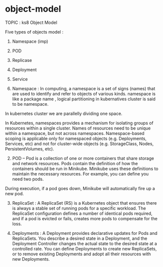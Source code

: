 # object-model

TOPIC : ks8 Object Model

Five types of objects model :
1. Namespace (imp)
2. POD
3. Replicase
4. Deployment
5. Service

1. Namespace : In computing, a namespace is a set of signs (names) that are used to identify and refer to objects of various kinds.
namespace is like a package name , logical partitioning in kubernatives cluster is said to be namespace.

In kubernetes cluster we are parallelly dividing one space.

In Kubernetes, namespaces provides a mechanism for isolating groups of resources within a single cluster. Names of resources need to be unique within a namespace, but not across namespaces. Namespace-based scoping is applicable only for namespaced objects (e.g. Deployments, Services, etc) and not for cluster-wide objects (e.g. StorageClass, Nodes, PersistentVolumes, etc).

2. POD – Pod is a collection of one or more containers that share storage and network resources. Pods contain the definition of how the containers should be run in Minikube. Minikube uses these definitions to maintain the necessary resources. For example, you can define you need two pods.

During execution, if a pod goes down, Minikube will automatically fire up a new pod.

3. ReplicaSet : A ReplicaSet (RS) is a Kubernetes object that ensures there is always a stable set of running pods for a specific workload. The ReplicaSet configuration defines a number of identical pods required, and if a pod is evicted or fails, creates more pods to compensate for the loss.

4. Deployments : A Deployment provides declarative updates for Pods and ReplicaSets.
You describe a desired state in a Deployment, and the Deployment Controller changes the actual state to the desired state at a controlled rate. You can define Deployments to create new ReplicaSets, or to remove existing Deployments and adopt all their resources with new Deployments.

